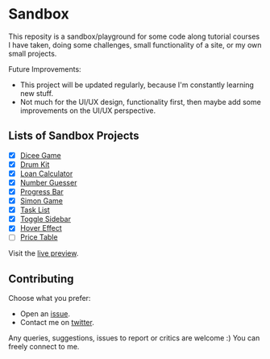 # Sandbox

This reposity is a sandbox/playground for some code along tutorial courses I have taken, doing some challenges, small functionality of a site, or my own small projects.

Future Improvements:

- This project will be updated regularly, because I'm constantly learning new stuff.
- Not much for the UI/UX design, functionality first, then maybe add some improvements on the UI/UX perspective.


## Lists of Sandbox Projects

- [x] [Dicee Game](dicee)
- [x] [Drum Kit](drum-kit)
- [x] [Loan Calculator](loan-calculator)
- [x] [Number Guesser](number-guesser)
- [x] [Progress Bar](progress-bar)
- [x] [Simon Game](simon-game)
- [x] [Task List](task-list)
- [x] [Toggle Sidebar](toggle-sidebar)
- [x] [Hover Effect](hover-effect)
- [ ] [Price Table](price-table)

Visit the [live preview](https://genesisgabiola.github.io/sandbox/).


## Contributing

Choose what you prefer:

- Open an [issue](https://github.com/genesisgabiola/sandbox/issues).
- Contact me on [twitter](http://twitter.com/genesisgabiola).

Any queries, suggestions, issues to report or critics are welcome :) You can freely connect to me.
